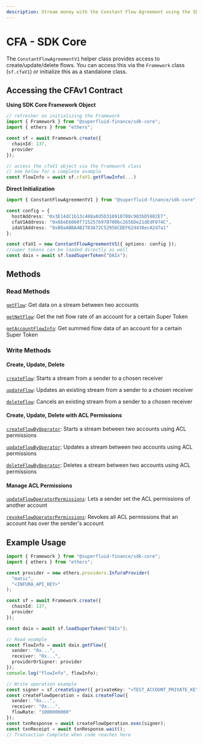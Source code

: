 ```yaml
---
description: Stream money with the Constant Flow Agreement using the SDK Core
---
```


# CFA - SDK Core

The `ConstantFlowAgreementV1` helper class provides access to create/update/delete flows. You can access this via the `Framework` class (`sf.cfaV1`) or initialize this as a standalone class.

## Accessing the CFAv1 Contract

**Using SDK Core Framework Object**

```typescript
// refresher on initializing the Framework
import { Framework } from "@superfluid-finance/sdk-core";
import { ethers } from "ethers";

const sf = await Framework.create({
  chainId: 137,
  provider
});

// access the cfaV1 object via the Framework class
// see below for a complete example
const flowInfo = await sf.cfaV1.getFlowInfo(...)
```

**Direct Initialization**

```typescript
import { ConstantFlowAgreementV1 } from "@superfluid-finance/sdk-core";

const config = {
  hostAddress: "0x3E14dC1b13c488a8d5D310918780c983bD5982E7",
  cfaV1Address: "0x6EeE6060f715257b970700bc2656De21dEdF074C",
  idaV1Address: "0xB0aABBA4B2783A72C52956CDEF62d438ecA2d7a1"
};

const cfaV1 = new ConstantFlowAgreementV1({ options: config });
//super tokens can be loaded directly as well 
const daix = await sf.loadSuperToken("DAIx");
```

## **Methods**

### **Read Methods**

[`getFlow`](https://docs.superfluid.finance/superfluid/developers/constant-flow-agreement-cfa/cfa-operations/read-methods/getflow): Get data on a stream between two accounts

[`getNetFlow`](https://docs.superfluid.finance/superfluid/developers/constant-flow-agreement-cfa/cfa-operations/read-methods/getnetflow): Get the net flow rate of an account for a certain Super Token

[`getAccountFlowInfo`](https://docs.superfluid.finance/superfluid/developers/constant-flow-agreement-cfa/cfa-operations/read-methods/getaccountflowinfo): Get summed flow data of an account for a certain Super Token

### **Write Methods**

#### **Create, Update, Delete**

[`createFlow`](https://docs.superfluid.finance/superfluid/developers/constant-flow-agreement-cfa/cfa-operations/write-methods/createflow): Starts a stream from a sender to a chosen receiver&#x20;

[`updateFlow`](https://docs.superfluid.finance/superfluid/developers/constant-flow-agreement-cfa/cfa-operations/write-methods/updateflow): Updates an existing stream from a sender to a chosen receiver

[`deleteFlow`](https://docs.superfluid.finance/superfluid/developers/constant-flow-agreement-cfa/cfa-operations/write-methods/deleteflow): Cancels an existing stream from a sender to a chosen receiver

#### **Create, Update, Delete with ACL Permissions**

[`createFlowByOperator`](https://docs.superfluid.finance/superfluid/developers/constant-flow-agreement-cfa/cfa-access-control-list-acl/acl-features): Starts a stream between two accounts using ACL permissions

[`updateFlowByOperator`](https://docs.superfluid.finance/superfluid/developers/constant-flow-agreement-cfa/cfa-access-control-list-acl/acl-features): Updates a stream between two accounts using ACL permissions&#x20;

[`deleteFlowByOperator`](https://docs.superfluid.finance/superfluid/developers/constant-flow-agreement-cfa/cfa-access-control-list-acl/acl-features): Deletes a stream between two accounts using ACL permissions

#### **Manage ACL Permissions**

[`updateFlowOperatorPermissions`](https://docs.superfluid.finance/superfluid/developers/constant-flow-agreement-cfa/cfa-access-control-list-acl/acl-features): Lets a sender set the ACL permissions of another account

[`revokeFlowOperatorPermissions`](https://docs.superfluid.finance/superfluid/developers/constant-flow-agreement-cfa/cfa-access-control-list-acl/acl-features): Revokes all ACL permissions that an account has over the sender's account

## **Example Usage**

```typescript
import { Framework } from "@superfluid-finance/sdk-core";
import { ethers } from "ethers";

const provider = new ethers.providers.InfuraProvider(
  "matic",
  "<INFURA_API_KEY>"
);

const sf = await Framework.create({
  chainId: 137,
  provider
});

const daix = await sf.loadSuperToken("DAIx");

// Read example
const flowInfo = await daix.getFlow({
  sender: "0x...",
  receiver: "0x...",
  providerOrSigner: provider
});
console.log("flowInfo", flowInfo);

// Write operation example
const signer = sf.createSigner({ privateKey: "<TEST_ACCOUNT_PRIVATE_KEY>", provider });
const createFlowOperation = daix.createFlow({
  sender: "0x...",
  receiver: "0x...",
  flowRate: "1000000000"
});
const txnResponse = await createFlowOperation.exec(signer);
const txnReceipt = await txnResponse.wait();
// Transaction Complete when code reaches here
```
